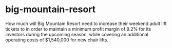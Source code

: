 # big-mountain-resort
How much will Big Mountain Resort need to increase their weekend adult lift tickets to in order to maintain a minimum profit margin of 9.2% for its investors during the upcoming season, while covering an additional operating costs of $1,540,000 for new chair lifts.
